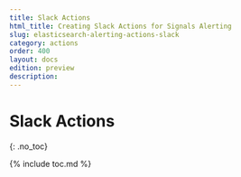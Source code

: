```yaml
---
title: Slack Actions
html_title: Creating Slack Actions for Signals Alerting
slug: elasticsearch-alerting-actions-slack
category: actions
order: 400
layout: docs
edition: preview
description: 
---
```


<!--- Copyright 2019 floragunn GmbH -->

# Slack Actions
{: .no_toc}

{% include toc.md %}

